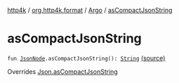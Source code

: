 [http4k](../../index.md) / [org.http4k.format](../index.md) / [Argo](index.md) / [asCompactJsonString](./as-compact-json-string.md)

# asCompactJsonString

`fun `[`JsonNode`](http://argo.sourceforge.net/javadoc/argo/jdom/JsonNode.html)`.asCompactJsonString(): `[`String`](https://kotlinlang.org/api/latest/jvm/stdlib/kotlin/-string/index.html) [(source)](https://github.com/http4k/http4k/blob/master/http4k-format-argo/src/main/kotlin/org/http4k/format/Argo.kt#L55)

Overrides [Json.asCompactJsonString](../-json/as-compact-json-string.md)

